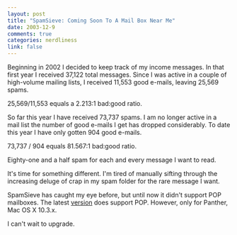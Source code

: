 ```yaml
--- 
layout: post
title: "SpamSieve: Coming Soon To A Mail Box Near Me"
date: 2003-12-9
comments: true
categories: nerdliness
link: false
---
```

Beginning in 2002 I decided to keep track of my income messages. In that first year I received 37,122 total messages. Since I was active in a couple of high-volume mailing lists, I received 11,553 good e-mails, leaving 25,569 spams.

25,569/11,553 equals a 2.213:1 bad:good ratio.

So far this year I have received 73,737 spams. I am no longer active in a mail list the number of good e-mails I get has dropped considerably. To date this year I have only gotten 904 good e-mails.

73,737 / 904 equals 81.567:1 bad:good ratio.

Eighty-one and a half spam for each and every message I want to read.

It's time for something different. I'm tired of manually sifting through the increasing deluge of crap in my spam folder for the rare message I want.

SpamSieve has caught my eye before, but until now it didn't support POP mailboxes. The latest <a href="http://www.c-command.com/spamsieve/index.shtml" title="SpamSieve">version</a> does support POP. However, only for Panther, Mac OS X 10.3.x.

I can't wait to upgrade.
